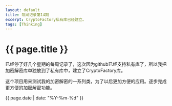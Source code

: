 ```yaml
---
layout: default
title: 每周记录第14期
excerpt: CryptoFactory私有库已经建立。
tags: [Thinking]
---
```

{{ page.title }}
================

已经停了好几个星期的每周记录了，这次因为github已经支持私有库了，所以我把加密解密库单独放到了私有库中，建立了CryptoFactory库。

这个项目用来测试我的加密解密的一系列类，为了以后更加方便的应用。逐步完成更方便的加密解密功能。

{{ page.date | date: "%Y-%m-%d" }}
